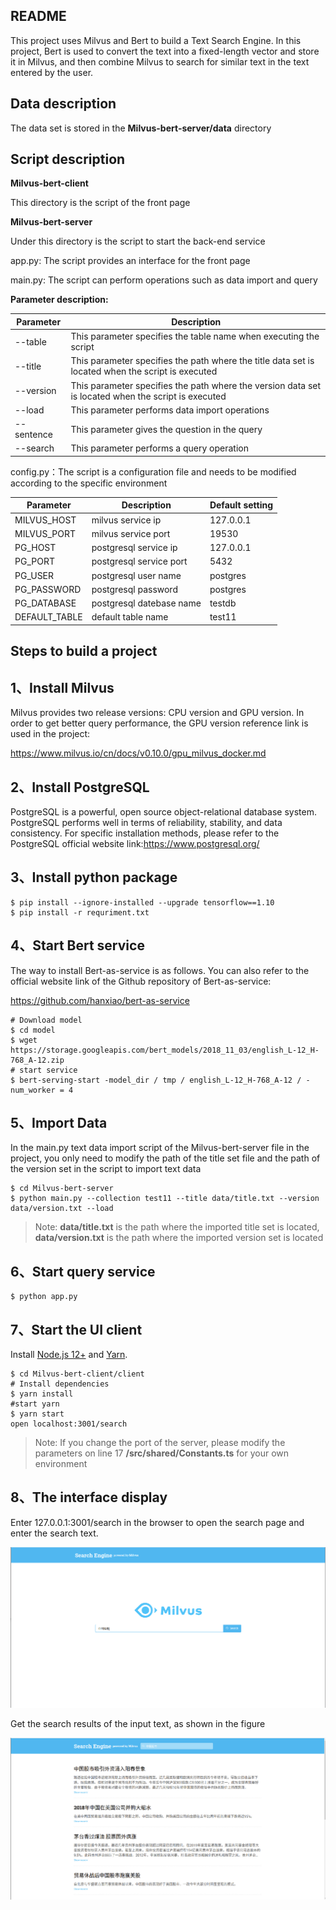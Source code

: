## README

This project uses Milvus and Bert to build a Text Search Engine. In this project, Bert is used to convert the text into a fixed-length vector and store it in Milvus, and then combine Milvus to search for similar text in the text entered by the user.

## Data description

 The data set is stored in the **Milvus-bert-server/data** directory

## Script description

**Milvus-bert-client**

This directory is the script of the front page

**Milvus-bert-server**

Under this directory is the script to start the back-end service

app.py: The script provides an interface for the front page

main.py: The script can perform operations such as data import and query

**Parameter description:**

| Parameter  | Description                                                  |
| ---------- | ------------------------------------------------------------ |
| --table    | This parameter specifies the table name when executing the script |
| --title    | This parameter specifies the path where the title data set is located when the script is executed |
| --version  | This parameter specifies the path where the version data set is located when the script is executed |
| --load     | This parameter performs data import operations               |
| --sentence | This parameter gives the question in the query               |
| --search   | This parameter performs a query operation                    |

config.py：The script is a configuration file and needs to be modified according to the specific environment

| Parameter     | Description              | Default setting |
| ------------- | ------------------------ | --------------- |
| MILVUS_HOST   | milvus service ip        | 127.0.0.1       |
| MILVUS_PORT   | milvus service port      | 19530           |
| PG_HOST       | postgresql service ip    | 127.0.0.1       |
| PG_PORT       | postgresql service port  | 5432            |
| PG_USER       | postgresql user name     | postgres        |
| PG_PASSWORD   | postgresql password      | postgres        |
| PG_DATABASE   | postgresql datebase name | testdb          |
| DEFAULT_TABLE | default  table name      | test11          |

## Steps to build a project

1、Install Milvus
-------------------

Milvus provides two release versions: CPU version and GPU version. In order to get better query performance, the GPU version reference link is used in the project:

https://www.milvus.io/cn/docs/v0.10.0/gpu_milvus_docker.md

2、Install PostgreSQL
-------------------------
PostgreSQL is a powerful, open source object-relational database system. PostgreSQL performs well in terms of reliability, stability, and data consistency. 
For specific installation methods, please refer to the PostgreSQL official website link:https://www.postgresql.org/

3、Install python package
-------------------------------------
    $ pip install --ignore-installed --upgrade tensorflow==1.10
    $ pip install -r requriment.txt

4、Start Bert service
---------------------

The way to install Bert-as-service is as follows. You can also refer to the official website link of the Github repository of Bert-as-service:

https://github.com/hanxiao/bert-as-service

    # Download model
    $ cd model
    $ wget https://storage.googleapis.com/bert_models/2018_11_03/english_L-12_H-768_A-12.zip
    # start service
    $ bert-serving-start -model_dir / tmp / english_L-12_H-768_A-12 / -num_worker = 4 

## 5、Import Data

In the main.py text data import script of the Milvus-bert-server file in the project, you only need to modify the path of the title set file and the path of the version set in the script to import text data

    $ cd Milvus-bert-server
    $ python main.py --collection test11 --title data/title.txt --version data/version.txt --load

> Note: **data/title.txt** is the path where the imported title set is located, **data/version.txt** is the path where the imported version set is located

6、Start query service
---------------------

    $ python app.py

7、Start the UI client
----------------------  
Install  [Node.js 12+](https://nodejs.org/en/download/) and [Yarn](https://classic.yarnpkg.com/en/docs/install/).

```
$ cd Milvus-bert-client/client 
# Install dependencies
$ yarn install 
#start yarn 
$ yarn start   
open localhost:3001/search  
```

> Note: If you change the port of the server, please modify the parameters on line 17 **/src/shared/Constants.ts** for your own environment

## 8、The interface display

Enter 127.0.0.1:3001/search in the browser to open the search page and enter the search text.

![1](./img/1.png)

Get the search results of the input text, as shown in the figure

![2](./img/2.png)

